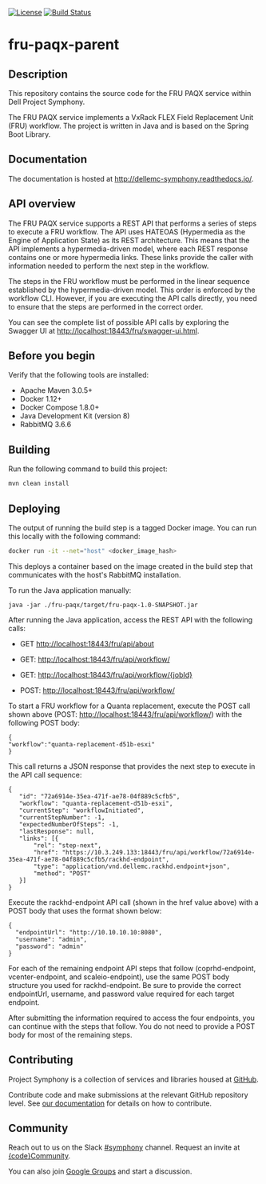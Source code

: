 [![License](https://img.shields.io/badge/License-EPL%201.0-red.svg)](https://opensource.org/licenses/EPL-1.0)
[![Build Status](https://travis-ci.org/dellemc-symphony/fru-paqx-parent.svg?branch=master)](https://travis-ci.org/dellemc-symphony/fru-paqx-parent)
# fru-paqx-parent
## Description
This repository contains the source code for the FRU PAQX service within Dell Project Symphony. 

The FRU PAQX service implements a VxRack FLEX Field Replacement Unit (FRU) workflow. The project is written in Java and is based on the Spring Boot Library.

## Documentation

The documentation is hosted at http://dellemc-symphony.readthedocs.io/.

## API overview

The FRU PAQX service supports a REST API that performs a series of steps to execute a FRU workflow. The API uses HATEOAS (Hypermedia as the Engine of Application State) as its REST architecture. This means that the API implements a hypermedia-driven model, where each REST response contains one or more hypermedia links. These links provide the caller with information needed to perform the next step in the workflow.   

The steps in the FRU workflow must be performed in the linear sequence established by the hypermedia-driven model. This order is enforced by the workflow CLI. However, if you are executing the API calls directly, you need to ensure that the steps are performed in the correct order.

You can see the complete list of possible API calls by exploring the Swagger UI at <http://localhost:18443/fru/swagger-ui.html>.

## Before you begin

Verify that the following tools are installed:
 
* Apache Maven 3.0.5+
* Docker 1.12+
* Docker Compose 1.8.0+
* Java Development Kit (version 8)
* RabbitMQ 3.6.6

## Building

Run the following command to build this project:
```bash
mvn clean install
```

## Deploying

The output of running the build step is a tagged Docker image.
You can run this locally with the following command:
```bash
docker run -it --net="host" <docker_image_hash>
```
This deploys a container based on the image created in the build step that communicates with the host's RabbitMQ installation.

To run the Java application manually:

`java -jar ./fru-paqx/target/fru-paqx-1.0-SNAPSHOT.jar`

After running the Java application, access the REST API with the following calls:

* GET <http://localhost:18443/fru/api/about>

* GET: <http://localhost:18443/fru/api/workflow/>

* GET: <http://localhost:18443/fru/api/workflow/{jobId}>

* POST: <http://localhost:18443/fru/api/workflow/>

To start a FRU workflow for a Quanta replacement, execute the POST call shown above (POST: <http://localhost:18443/fru/api/workflow/>) with the following POST body:

```
{
"workflow":"quanta-replacement-d51b-esxi"
}

```
This call returns a JSON response that provides the next step to execute in the API call sequence:

```
{
   "id": "72a6914e-35ea-471f-ae78-04f889c5cfb5",
   "workflow": "quanta-replacement-d51b-esxi",
   "currentStep": "workflowInitiated",
   "currentStepNumber": -1,
   "expectedNumberOfSteps": -1,
   "lastResponse": null,
   "links": [{
       "rel": "step-next",
       "href": "https://10.3.249.133:18443/fru/api/workflow/72a6914e-35ea-471f-ae78-04f889c5cfb5/rackhd-endpoint",
       "type": "application/vnd.dellemc.rackhd.endpoint+json",
       "method": "POST"
   }]
}
```

Execute the rackhd-endpoint API call (shown in the href value above) with a POST body that uses the format shown below:

```
{
  "endpointUrl": "http://10.10.10.10:8080",
  "username": "admin",
  "password": "admin"
}

```

For each of the remaining endpoint API steps that follow (coprhd-endpoint, vcenter-endpoint, and scaleio-endpoint), use the same POST body structure you used for rackhd-endpoint. Be sure to provide the correct endpointUrl, username, and password value required for each target endpoint.

After submitting the information required to access the four endpoints, you can continue with the steps that follow. You do not need to provide a POST body for most of the remaining steps.  

## Contributing

Project Symphony is a collection of services and libraries housed at [GitHub][github].

Contribute code and make submissions at the relevant GitHub repository level. See [our documentation][contributing] for details on how to contribute.

## Community

Reach out to us on the Slack [#symphony][slack] channel. Request an invite at [{code}Community][codecommunity].

You can also join [Google Groups][googlegroups] and start a discussion. 

[slack]: https://codecommunity.slack.com/messages/symphony
[googlegroups]: https://groups.google.com/forum/#!forum/dellemc-symphony
[codecommunity]: http://community.codedellemc.com/
[contributing]: http://dellemc-symphony.readthedocs.io/en/latest/contributingtosymphony.html
[github]: https://github.com/dellemc-symphony
[documentation]: https://dellemc-symphony.readthedocs.io/en/latest/

